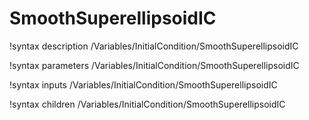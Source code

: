 <!-- MOOSE Documentation Stub: Remove this when content is added. -->

# SmoothSuperellipsoidIC

!syntax description /Variables/InitialCondition/SmoothSuperellipsoidIC

!syntax parameters /Variables/InitialCondition/SmoothSuperellipsoidIC

!syntax inputs /Variables/InitialCondition/SmoothSuperellipsoidIC

!syntax children /Variables/InitialCondition/SmoothSuperellipsoidIC
